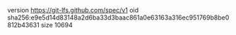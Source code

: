 version https://git-lfs.github.com/spec/v1
oid sha256:e9e5d14d83148a2d6ba33d3baac861a0e63163a316ec951769b8be0812b43631
size 10694
